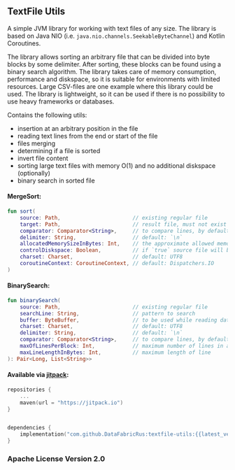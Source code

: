## TextFile Utils

A simple JVM library for working with text files of any size.
The library is based on Java NIO (i.e. `java.nio.channels.SeekableByteChannel`) and Kotlin Coroutines.

The library allows sorting an arbitrary file that can be divided into byte blocks by some delimiter.
After sorting, these blocks can be found using a binary search algorithm.
The library takes care of memory consumption, performance and diskspace, so it is suitable for environments with limited resources.
Large CSV-files are one example where this library could be used.
The library is lightweight, so it can be used if there is no possibility to use heavy frameworks or databases.

Contains the following utils:

- insertion at an arbitrary position in the file
- reading text lines from the end or start of the file
- files merging
- determining if a file is sorted
- invert file content
- sorting large text files with memory O(1) and no additional diskspace (optionally)
- binary search in sorted file

#### MergeSort:
```kotlin
fun sort(
    source: Path,                       // existing regular file
    target: Path,                       // result file, must not exist
    comparator: Comparator<String>,     // to compare lines, by default lexicographically
    delimiter: String,                  // default: `\n`
    allocatedMemorySizeInBytes: Int,    // the approximate allowed memory consumption
    controlDiskspace: Boolean,          // if `true` source file will be truncated while process
    charset: Charset,                   // default: UTF8
    coroutineContext: CoroutineContext, // default: Dispatchers.IO
)
```
#### BinarySearch:
```kotlin
fun binarySearch(
    source: Path,                       // existing regular file
    searchLine: String,                 // pattern to search
    buffer: ByteBuffer,                 // to be used while reading data from file
    charset: Charset,                   // default: UTF8   
    delimiter: String,                  // default: `\n`
    comparator: Comparator<String>,     // to compare lines, by default lexicographically
    maxOfLinesPerBlock: Int,            // maximum number of lines in a paragraph 
    maxLineLengthInBytes: Int,          // maximum length of line
): Pair<Long, List<String>>
```

#### Available via [jitpack](https://jitpack.io/#DataFabricRus/textfile-utils):
```kotlin
repositories {
    ...
    maven(url = "https://jitpack.io")
}


dependencies {
    implementation("com.github.DataFabricRus:textfile-utils:{{latest_version}}")
}
```

### Apache License Version 2.0